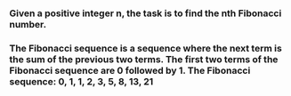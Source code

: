 ### Given a positive integer n, the task is to find the nth Fibonacci number.

### The Fibonacci sequence is a sequence where the next term is the sum of the previous two terms. The first two terms of the Fibonacci sequence are 0 followed by 1. The Fibonacci sequence: 0, 1, 1, 2, 3, 5, 8, 13, 21